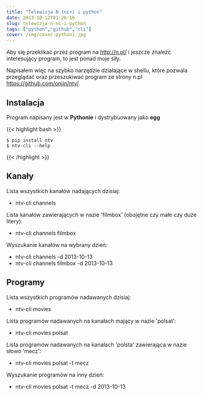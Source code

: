 ```yaml
---
title: "Telewizja N (nc+) i python"
date: 2013-10-12T01:26:16
slug: telewizja-n-nc-i-python
tags: ["python","github","cli"]
cover: /img/cover-python1.jpg
---
```


Aby się przeklikać przez program na http://n.pl/ i jeszcze znaleźć interesujący program, to jest ponad moje siły.

Napisałem więc na szybko narzędzie działające w shellu, które pozwala przeglądać oraz przeszukiwać program ze strony
n.pl https://github.com/onjin/ntv/.

Instalacja
----------
Program napisany jest w **Pythonie** i dystrybuowany jako **egg**

{{< highlight bash >}}

    $ pip install ntv
    $ ntv-cli --help
{{< /highlight >}}


Kanały
------

Lista wszystkich kanałów nadających dzisiaj:

 * ntv-cli channels

Lista kanałów zawierających w nazie 'filmbox' (obojętne czy małe czy duże litery):

 * ntv-cli channels filmbox

Wyszukanie kanałów na wybrany dzień:

 * ntv-cli channels -d 2013-10-13
 * ntv-cli channels filmbox -d 2013-10-13

Programy
--------

Lista wszystkich programów nadawanych dzisiaj:

 * ntv-cli movies

Lista programów nadawanych na kanałach mający w nazie 'polsat':

 * ntv-cli movies polsat

Lista programów nadawanych na kanałach 'polsta' zawierająca w nazie słowo 'mecz':

 * ntv-cli movies polsat -t mecz

Wyszukanie programów na inny dzień:

 * ntv-cli movies polsat -t mecz -d 2013-10-13
